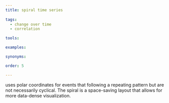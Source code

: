 ```yaml
---
title: spiral time series
  
tags:
  - change over time
  - correlation

tools:

examples:

synonyms:

order: 5

---
```


uses polar coordinates for events that following a repeating pattern but are not necessarily cyclical. The spiral is a space-saving layout that allows for more data-dense visualization.

<!--more-->
